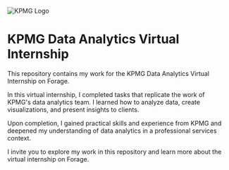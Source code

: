 ![KPMG Logo](https://d1yjjnpx0p53s8.cloudfront.net/styles/logo-thumbnail/s3/092016/untitled-2_79.jpg?itok=lm5Jwrdh)

# KPMG Data Analytics Virtual Internship

This repository contains my work for the KPMG Data Analytics Virtual Internship on Forage.

In this virtual internship, I completed tasks that replicate the work of KPMG's data analytics team. I learned how to analyze data, create visualizations, and present insights to clients.

Upon completion, I gained practical skills and experience from KPMG and deepened my understanding of data analytics in a professional services context.

I invite you to explore my work in this repository and learn more about the virtual internship on Forage.


